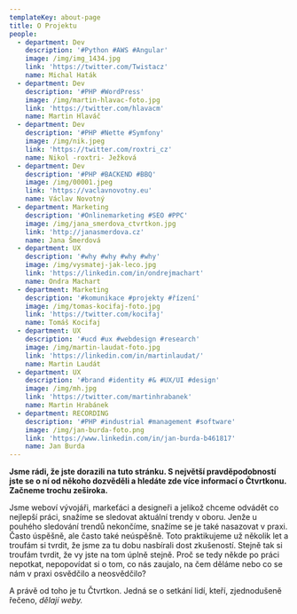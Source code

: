 ```yaml
---
templateKey: about-page
title: O Projektu
people:
  - department: Dev
    description: '#Python #AWS #Angular'
    image: /img/img_1434.jpg
    link: 'https://twitter.com/Twistacz'
    name: Michal Haták
  - department: Dev
    description: '#PHP #WordPress'
    image: /img/martin-hlavac-foto.jpg
    link: 'https://twitter.com/hlavacm'
    name: Martin Hlaváč
  - department: Dev
    description: '#PHP #Nette #Symfony'
    image: /img/nik.jpeg
    link: 'https://twitter.com/roxtri_cz'
    name: Nikol -roxtri- Ježková
  - department: Dev
    description: '#PHP #BACKEND #BBQ'
    image: /img/00001.jpeg
    link: 'https://vaclavnovotny.eu'
    name: Václav Novotný
  - department: Marketing
    description: '#Onlinemarketing #SEO #PPC'
    image: /img/jana_smerdova_ctvrtkon.jpg
    link: 'http://janasmerdova.cz'
    name: Jana Šmerdová
  - department: UX
    description: '#why #why #why #why'
    image: /img/vysmatej-jak-leco.jpg
    link: 'https://linkedin.com/in/ondrejmachart'
    name: Ondra Machart
  - department: Marketing
    description: '#komunikace #projekty #řízení'
    image: /img/tomas-kocifaj-foto.jpg
    link: 'https://twitter.com/kocifaj'
    name: Tomáš Kocifaj
  - department: UX
    description: '#ucd #ux #webdesign #research'
    image: /img/martin-laudat-foto.jpg
    link: 'https://linkedin.com/in/martinlaudat/'
    name: Martin Laudát
  - department: UX
    description: '#brand #identity #& #UX/UI #design'
    image: /img/mh.jpg
    link: 'https://twitter.com/martinhrabanek'
    name: Martin Hrabánek
  - department: RECORDING
    description: '#PHP #industrial #management #software'
    image: /img/jan-burda-foto.png
    link: 'https://www.linkedin.com/in/jan-burda-b461817'
    name: Jan Burda
---
```

**Jsme rádi, že jste dorazili na tuto stránku. S největší pravděpodobností jste se o ní od někoho dozvěděli a hledáte zde více informací o Čtvrtkonu. Začneme trochu zeširoka.**

Jsme weboví vývojáři, markeťáci a designeři a jelikož chceme odvádět co nejlepší práci, snažíme se sledovat aktuální trendy v oboru. Jenže u pouhého sledování trendů nekončíme, snažíme se je také nasazovat v praxi. Často úspěšně, ale často také neúspěšně. Toto praktikujeme už několik let a troufám si tvrdit, že jsme za tu dobu nasbírali dost zkušeností. Stejně tak si troufám tvrdit, že vy jste na tom úplně stejně. Proč se tedy někde po práci nepotkat, nepopovídat si o tom, co nás zaujalo, na čem děláme nebo co se nám v praxi osvědčilo a neosvědčilo?

A právě od toho je tu Čtvrtkon. Jedná se o setkání lidí, kteří, zjednodušeně řečeno, _dělají weby._
